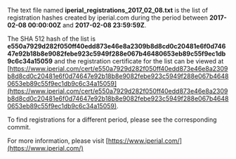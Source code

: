 The text file named **iperial_registrations_2017_02_08.txt** is the list of registration hashes created by iperial.com during the period between **2017-02-08 00:00:00Z** and **2017-02-08 23:59:59Z**.

The SHA 512 hash of the list is **e550a7929d282f050ff40edd873e46e8a2309b8d8cd0c20481e6f0d74647e92b18b8e9082febe923c5949f288e067b46480653eb89c55f9ec1db9c6c34a15059** and the registration certificate for the list can be viewed at [https://www.iperial.com/cert/e550a7929d282f050ff40edd873e46e8a2309b8d8cd0c20481e6f0d74647e92b18b8e9082febe923c5949f288e067b46480653eb89c55f9ec1db9c6c34a15059](https://www.iperial.com/cert/e550a7929d282f050ff40edd873e46e8a2309b8d8cd0c20481e6f0d74647e92b18b8e9082febe923c5949f288e067b46480653eb89c55f9ec1db9c6c34a15059).

To find registrations for a different period, please see the corresponding commit.

For more information, please visit [https://www.iperial.com/](https://www.iperial.com/)
